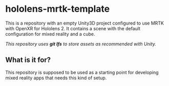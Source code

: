 # hololens-mrtk-template
This is a repository with an empty Unity3D project configured to use MRTK with OpenXR for Hololens 2.
It contains a scene with the default configuration for mixed reality and a cube.

*This repository uses **git lfs** to store assets as recommended with Unity.*

## What is it for?
This repository is supposed to be used as a starting point for developing mixed reality apps that needs this kind of setup.
